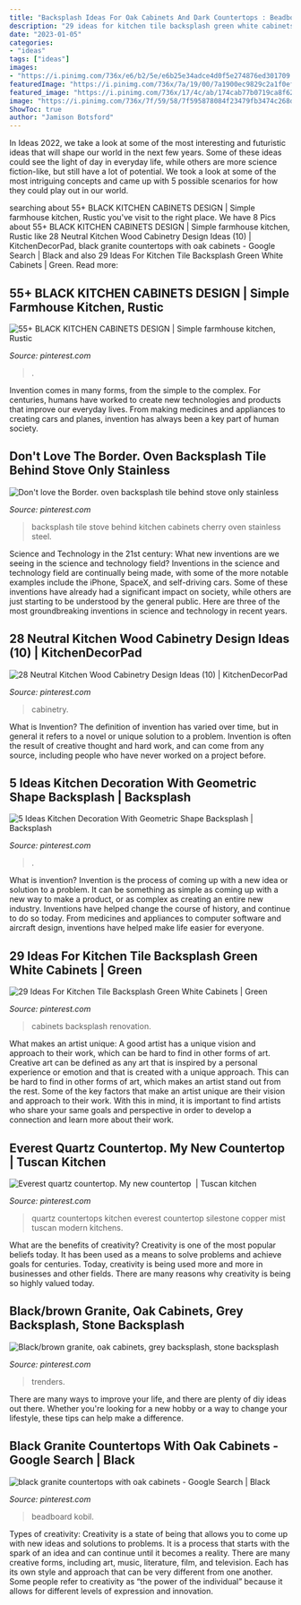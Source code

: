 ```yaml
---
title: "Backsplash Ideas For Oak Cabinets And Dark Countertops : Beadboard Kobil"
description: "29 ideas for kitchen tile backsplash green white cabinets"
date: "2023-01-05"
categories:
- "ideas"
tags: ["ideas"]
images:
- "https://i.pinimg.com/736x/e6/b2/5e/e6b25e34adce4d0f5e274876ed301709.jpg"
featuredImage: "https://i.pinimg.com/736x/7a/19/00/7a1900ec9829c2a1f0efdd743bc64d1f.jpg"
featured_image: "https://i.pinimg.com/736x/17/4c/ab/174cab77b0719ca8f628388a9f14fcbc.jpg"
image: "https://i.pinimg.com/736x/7f/59/58/7f595878084f23479fb3474c268d73a8.jpg"
ShowToc: true
author: "Jamison Botsford"
---
```



In Ideas 2022, we take a look at some of the most interesting and futuristic ideas that will shape our world in the next few years. Some of these ideas could see the light of day in everyday life, while others are more science fiction-like, but still have a lot of potential. We took a look at some of the most intriguing concepts and came up with 5 possible scenarios for how they could play out in our world.

	

		
searching about 55+ BLACK KITCHEN CABINETS DESIGN | Simple farmhouse kitchen, Rustic you've visit to the right place. We have 8 Pics about 55+ BLACK KITCHEN CABINETS DESIGN | Simple farmhouse kitchen, Rustic like 28 Neutral Kitchen Wood Cabinetry Design Ideas (10) | KitchenDecorPad, black granite countertops with oak cabinets - Google Search | Black and also 29 Ideas For Kitchen Tile Backsplash Green White Cabinets | Green. Read more:
		
    
## 55+ BLACK KITCHEN CABINETS DESIGN | Simple Farmhouse Kitchen, Rustic

<img loading=lazy src="https://i.pinimg.com/736x/17/4c/ab/174cab77b0719ca8f628388a9f14fcbc.jpg" onerror="this.onerror=null;this.src='https://tse4.mm.bing.net/th?id=OIP.FfigWjHU90m1IEsnXMeUCAHaKy&amp;pid=15.1';" alt="55+ BLACK KITCHEN CABINETS DESIGN | Simple farmhouse kitchen, Rustic">

_Source: pinterest.com_

>. 

	

Invention comes in many forms, from the simple to the complex. For centuries, humans have worked to create new technologies and products that improve our everyday lives. From making medicines and appliances to creating cars and planes, invention has always been a key part of human society.

    
## Don&#039;t Love The Border. Oven Backsplash Tile Behind Stove Only Stainless

<img loading=lazy src="https://i.pinimg.com/736x/0a/b2/d1/0ab2d1850d379bd93951a17c5717ca14.jpg" onerror="this.onerror=null;this.src='https://tse3.mm.bing.net/th?id=OIP.6hHBqPwJp9uBXBXOVjOhZQHaJ3&amp;pid=15.1';" alt="Don&#039;t love the Border. oven backsplash tile behind stove only stainless">

_Source: pinterest.com_

>backsplash tile stove behind kitchen cabinets cherry oven stainless steel. 

	

Science and Technology in the 21st century: What new inventions are we seeing in the science and technology field?
Inventions in the science and technology field are continually being made, with some of the more notable examples include the iPhone, SpaceX, and self-driving cars. Some of these inventions have already had a significant impact on society, while others are just starting to be understood by the general public. Here are three of the most groundbreaking inventions in science and technology in recent years.

    
## 28 Neutral Kitchen Wood Cabinetry Design Ideas (10) | KitchenDecorPad

<img loading=lazy src="https://i.pinimg.com/736x/7f/59/58/7f595878084f23479fb3474c268d73a8.jpg" onerror="this.onerror=null;this.src='https://tse3.mm.bing.net/th?id=OIP.nxgSDvxPD6C-SKIkMrsvMgHaLC&amp;pid=15.1';" alt="28 Neutral Kitchen Wood Cabinetry Design Ideas (10) | KitchenDecorPad">

_Source: pinterest.com_

>cabinetry. 

	

What is Invention?
The definition of invention has varied over time, but in general it refers to a novel or unique solution to a problem. Invention is often the result of creative thought and hard work, and can come from any source, including people who have never worked on a project before.

    
## 5 Ideas Kitchen Decoration With Geometric Shape Backsplash | Backsplash

<img loading=lazy src="https://i.pinimg.com/736x/e6/b2/5e/e6b25e34adce4d0f5e274876ed301709.jpg" onerror="this.onerror=null;this.src='https://tse1.mm.bing.net/th?id=OIP._S-z8ZbRz41mMCyLUOVf-QHaLT&amp;pid=15.1';" alt="5 Ideas Kitchen Decoration With Geometric Shape Backsplash | Backsplash">

_Source: pinterest.com_

>. 

	

What is invention?
Invention is the process of coming up with a new idea or solution to a problem. It can be something as simple as coming up with a new way to make a product, or as complex as creating an entire new industry. Inventions have helped change the course of history, and continue to do so today. From medicines and appliances to computer software and aircraft design, inventions have helped make life easier for everyone.

    
## 29 Ideas For Kitchen Tile Backsplash Green White Cabinets | Green

<img loading=lazy src="https://i.pinimg.com/736x/10/f2/0d/10f20d93574ae41b2605ce74f886bbc9.jpg" onerror="this.onerror=null;this.src='https://tse3.mm.bing.net/th?id=OIP.zoS2F1TtUT9_JQhScQZPuAAAAA&amp;pid=15.1';" alt="29 Ideas For Kitchen Tile Backsplash Green White Cabinets | Green">

_Source: pinterest.com_

>cabinets backsplash renovation. 

	

What makes an artist unique: A good artist has a unique vision and approach to their work, which can be hard to find in other forms of art.
Creative art can be defined as any art that is inspired by a personal experience or emotion and that is created with a unique approach. This can be hard to find in other forms of art, which makes an artist stand out from the rest. Some of the key factors that make an artist unique are their vision and approach to their work. With this in mind, it is important to find artists who share your same goals and perspective in order to develop a connection and learn more about their work.

    
## Everest Quartz Countertop. My New Countertop ️ | Tuscan Kitchen

<img loading=lazy src="https://i.pinimg.com/736x/3d/eb/21/3deb21b48e130b4bfcf7d712a5227c1a.jpg" onerror="this.onerror=null;this.src='https://tse2.mm.bing.net/th?id=OIP.FgnexXIlk778rzMT4qYnYAHaJ4&amp;pid=15.1';" alt="Everest quartz countertop. My new countertop ️ | Tuscan kitchen">

_Source: pinterest.com_

>quartz countertops kitchen everest countertop silestone copper mist tuscan modern kitchens. 

	

What are the benefits of creativity?
Creativity is one of the most popular beliefs today. It has been used as a means to solve problems and achieve goals for centuries. Today, creativity is being used more and more in businesses and other fields. There are many reasons why creativity is being so highly valued today.

    
## Black/brown Granite, Oak Cabinets, Grey Backsplash, Stone Backsplash

<img loading=lazy src="https://i.pinimg.com/736x/de/3a/c8/de3ac8fd6584a34f023ed9e39814d5a0.jpg" onerror="this.onerror=null;this.src='https://tse2.mm.bing.net/th?id=OIP.gb6-DOOJivdkf_RbG9szEgHaJ3&amp;pid=15.1';" alt="Black/brown granite, oak cabinets, grey backsplash, stone backsplash">

_Source: pinterest.com_

>trenders. 

	

There are many ways to improve your life, and there are plenty of diy ideas out there. Whether you're looking for a new hobby or a way to change your lifestyle, these tips can help make a difference.

    
## Black Granite Countertops With Oak Cabinets - Google Search | Black

<img loading=lazy src="https://i.pinimg.com/736x/7a/19/00/7a1900ec9829c2a1f0efdd743bc64d1f.jpg" onerror="this.onerror=null;this.src='https://tse2.mm.bing.net/th?id=OIP.YcUDushtoTfF0Gn4DOeUXQHaLf&amp;pid=15.1';" alt="black granite countertops with oak cabinets - Google Search | Black">

_Source: pinterest.com_

>beadboard kobil. 

	

Types of creativity:
Creativity is a state of being that allows you to come up with new ideas and solutions to problems. It is a process that starts with the spark of an idea and can continue until it becomes a reality. There are many creative forms, including art, music, literature, film, and television. Each has its own style and approach that can be very different from one another. Some people refer to creativity as “the power of the individual” because it allows for different levels of expression and innovation.

